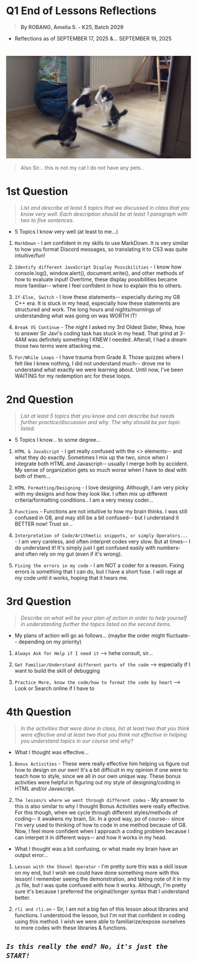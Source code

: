 # Q1 End of Lessons Reflections
> **By ROBANG, Amelia S. - K25, Batch 2029**
- Reflections as of SEPTEMBER 17, 2025 &... SEPTEMBER 19, 2025

# 
![Cat Reflection Photo](CatReflection.png)
> Also Sir... this is not my cat I do not have any pets..

# **1st Question**
> *List and describe at least 5 topics that we discussed in class that you know very well. Each description should be at least 1 paragraph with two to five sentences.*

- 5 Topics I know very well (at least to me...)
1. `MarkDown` - I am confident in my skills to use MarkDown. It is very similar to how you format Discord messages, so translating it to CS3 was quite intuitive/fun! 

2. `Identify different JavaScript Display Possibilities` - I know how console.log(), window.alert(), document.write(), and other methods of how to evaluate input! Overtime, these display possibilities became more familiar-- where I feel confident in how to explain this to others. 

3. `If-Else, Switch` - I love these statements-- especially during my G8 C++ era. It is stuck in my head, especially how these statements are structured and work. The long hours and nights/mornings of understanding what was going on was WORTH IT!

4. `Break VS Continue` - The night I asked my 3rd Oldest Sister, Rhea, how to answer Sir Javi's coding task has stuck in my head. That grind at 3-4AM was definitely something I KNEW I needed. Afterall, I had a dream those two terms were attacking me...

5. `For/While Loops` - I have trauma from Grade 8. Those quizzes where I felt like I knew nothing, I did not understand much-- drove me to understand what exactly we were learning about. Until now, I've been WAITING for my redemption arc for these loops. 

# **2nd Question**
> *List at least 5 topics that you know and can describe but needs further practice/discussion and why.  The why should be per topic listed.*
- 5 Topics I know... to some degree...
1. `HTML & JavaScript` - I get really confused with the <> elements-- and what they do exactly. Sometimes I mix up the two, since when I integrate both HTML and Javascript-- usually I merge both by accident. My sense of organization gets so much worse when I have to deal with both of them...

2. `HTML Formatting/Designing` - I love designing. Although, I am very picky with my designs and how they look like. I often mix up different criteria/formatting conditions.. I am a very messy coder...

3. `Functions` - Functions are not intuitive to how my brain thinks. I was still confused in G8, and may still be a bit confused-- but I understand it BETTER now! Trust sir... 

4. `Interpretation of Code/Arithmetic snippets, or simply Operators...` - I am very careless, and often interpret codes very slow. But at times-- I do understand it! It's simply just I get confused easily with numbers- and often rely on my gut (even if it's wrong). 

5. `Fixing the errors in my code` - I am NOT a coder for a reason. Fixing errors is something that I can do, but I have a short fuse. I will rage at my code until it works, hoping that it hears me. 

# **3rd Question**
> *Describe on what will be your plan of action in order to help yourself in understanding further the topics listed on the second items.*
- My plans of action will go as follows... (maybe the order might fluctuate-- depending on my priority)
1. `Always Ask for Help if I need it` --> hehe consult, sir...

2. `Get Familiar/Understand different parts of the code` --> especially if I want to build the skill of debugging

3. `Practice More, know the code/how to format the code by heart` --> Look or Search online if I have to 

# **4th Question**
> *In the activities that were done in class, list at least two that you think were effective and at least two that you think not effective in helping you understand topics in our course and why?* 
- What I thought was effective...
1. `Bonus Activities` - These were really effective him helping us figure out how to design on our own! It's a bit difficult in my opinion if one were to teach how to style, since we all in our own unique way. These bonus activities were helpful in figuring out my style of designing/coding in HTML and/or Javascript. 

2. `The lesson/s where we went through different codes` - My answer to this is also similar to why I thought Bonus Activities were really effective. For this though, when we cycle through different styles/methods of coding-- it awakens my brain, Sir. In a good way, po of course-- since I'm very used to thinking of how to code in one method because of G8. Now, I feel more confident when I approach a coding problem because I can interpet it in different ways-- and how it works in my head. 


- What I thought was a bit confusing, or what made my brain have an output error...
1. `Lesson with the Shovel Operator` - I'm pretty sure this was a skill issue on my end, but I wish we could have done something more with this lesson! I remember seeing the demonstration, and taking note of it in my .js file, but I was quite confused with how it works. Although, I'm pretty sure it's because I preferred the original/longer syntax that I understand better. 

2. `rli and rli.on` - Sir, I am not a big fan of this lesson about libraries and functions. I understood the lesson, but I'm not that confident in coding using this method. I wish we were able to familiarize/expose ourselves to more codes with these libraries & functions. 


## *`Is this really the end? No, it's just the START!`*
